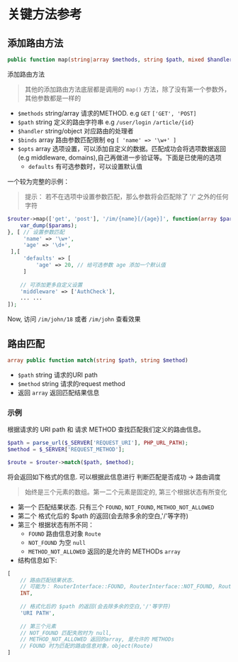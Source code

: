 # 关键方法参考

## 添加路由方法

```php
public function map(string|array $methods, string $path, mixed $handler, array $opts = [])
```

添加路由方法

> 其他的添加路由方法底层都是调用的 `map()` 方法，除了没有第一个参数外，其他参数都是一样的

- `$methods` string/array 请求的METHOD. e.g `GET` `['GET', 'POST]`
- `$path` string 定义的路由字符串 e.g `/user/login` `/article/{id}`
- `$handler` string/object 对应路由的处理者
- `$binds` array 路由参数匹配限制 eg `[ 'name' => '\w+' ]`
- `$opts` array 选项设置，可以添加自定义的数据。匹配成功会将选项数据返回(e.g middleware, domains),自己再做进一步验证等。下面是已使用的选项
    - `defaults` 有可选参数时，可以设置默认值

一个较为完整的示例：

> 提示： 若不在选项中设置参数匹配，那么参数将会匹配除了 '/' 之外的任何字符

```php
$router->map(['get', 'post'], '/im/{name}[/{age}]', function(array $params) {
    var_dump($params);
}, [ // 设置参数匹配
     'name' => '\w+',
     'age' => '\d+',
 ],[
     'defaults' => [
         'age' => 20, // 给可选参数 age 添加一个默认值
     ]
    
    // 可添加更多自定义设置
    'middleware' => ['AuthCheck'],
    ... ...
]);
```

Now, 访问 `/im/john/18` 或者 `/im/john` 查看效果

## 路由匹配

```php 
array public function match(string $path, string $method)
```

- `$path` string 请求的URI path
- `$method` string 请求的request method
- 返回 `array` 返回匹配结果信息

### 示例

根据请求的 URI path 和 请求 METHOD 查找匹配我们定义的路由信息。

```php
$path = parse_url($_SERVER['REQUEST_URI'], PHP_URL_PATH);
$method = $_SERVER['REQUEST_METHOD'];

$route = $router->match($path, $method);
```

<a name="#matched-route-info"></a>
将会返回如下格式的信息. 可以根据此信息进行 判断匹配是否成功 -> 路由调度

> 始终是三个元素的数组。第一二个元素是固定的, 第三个根据状态有所变化

- 第一个 匹配结果状态. 只有三个 `FOUND`, `NOT_FOUND`, `METHOD_NOT_ALLOWED`
- 第二个 格式化后的 $path 的返回(会去除多余的空白,'/'等字符)
- 第三个 根据状态有所不同： 
  - `FOUND` 路由信息对象 `Route`
  - `NOT_FOUND` 为空 `null`
  - `METHOD_NOT_ALLOWED` 返回的是允许的 METHODs `array`
- 结构信息如下:

```php
[
    // 路由匹配结果状态. 
    // 可能为： RouterInterface::FOUND, RouterInterface::NOT_FOUND, RouterInterface::METHOD_NOT_ALLOWED
    INT, 
    
    // 格式化后的 $path 的返回(会去除多余的空白,'/'等字符)
    'URI PATH', 
    
    // 第三个元素
    // NOT_FOUND 匹配失败时为 null, 
    // METHOD_NOT_ALLOWED 返回的array, 是允许的 METHODs 
    // FOUND 时为匹配的路由信息对象，object(Route)
]
```
